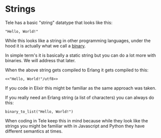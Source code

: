 # Strings

Tele has a basic "string" datatype that looks like this:

```
"Hello, World!"
```

While this looks like a string in other programming languages, under the hood it is actually what we call a [binary](https://www.erlang.org/doc/system/data_types.html#bit-strings-and-binaries).

In simple term's it is basically a static string but you can do a lot more with binaries. We will address that later.

When the above string gets compiled to Erlang it gets compiled to this:

```
<<"Hello, World!"/utf8>>
```

If you code in Elixir this might be familiar as the same approach was taken.

If you really need an Erlang string (a list of characters) you can always do this:

```
binary_to_list("Hello, World!")
```

When coding in Tele keep this in mind because while they look like the strings you might be familiar with in Javascript and Python they have different semantics at times.
